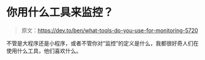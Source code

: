 # 你用什么工具来监控？

> 原文：<https://dev.to/ben/what-tools-do-you-use-for-monitoring-5720>

不管是大程序还是小程序，或者不管你对“监控”的定义是什么，我都很好奇人们在使用什么工具，他们喜欢什么。